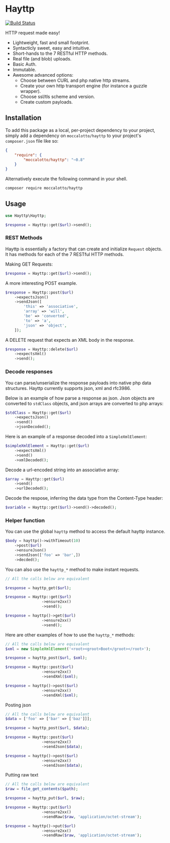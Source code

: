 # Hayttp
[![Build Status](https://travis-ci.org/moccalotto/hayttp.svg?branch=master)](https://travis-ci.org/moccalotto/hayttp)

HTTP request made easy!

* Lightweight, fast and small footprint.
* Syntacticly sweet, easy and intuitive.
* Short-hands to the 7 RESTful HTTP methods.
* Real file (and blob) uploads.
* Basic Auth.
* Immutable.
* Awesome advanced options:
  * Choose between CURL and php native http streams.
  * Create your own http transport engine (for instance a guzzle wrapper).
  * Choose ssl/tls scheme and version.
  * Create custom payloads.

## Installation

To add this package as a local, per-project dependency to your project, simply add a dependency on
 `moccalotto/hayttp` to your project's `composer.json` file like so:

```json
{
    "require": {
        "moccalotto/hayttp": "~0.8"
    }
}
```

Alternatively execute the following command in your shell.

```bash
composer require moccalotto/hayttp
```

## Usage

```php
use Hayttp\Hayttp;

$response = Hayttp::get($url)->send();
```

### REST Methods
Hayttp is essentially a factory that can create and initialize `Request` objects.
It has methods for each of the 7 RESTful HTTP methods.

Making GET Requests:

```php
$response = Hayttp::get($url)->send();
```

A more interesting POST example.

```php
$response = Hayttp::post($url)
    ->expectsJson()
    ->sendJson([
        'this' => 'associative',
        'array' => 'will',
        'be' => 'converted',
        'to' => 'a',
        'json' => 'object',
    ]);
```

A DELETE request that expects an XML body in the response.

```php
$response = Hayttp::delete($url)
    ->expectsXml()
    ->send();
```


### Decode responses

You can parse/unserialize the response payloads into native php data structures.
Hayttp currently supports json, xml and rfc3986.

Below is an example of how parse a response as json.
Json objects are converted to `stdClass` objects, and json arrays are converted to php arrays:

```php
$stdClass = Hayttp::get($url)
    ->expectsJson()
    ->send()
    ->jsonDecoded();
```

Here is an example of a response decoded into a `SimpleXmlElement`:

```php
$simpleXmlElement = Hayttp::get($url)
    ->expectsXml()
    ->send()
    ->xmlDecoded();
```

Decode a url-encoded string into an associative array:

```php
$array = Hayttp::get($url)
    ->send()
    ->urlDecoded();
```

Decode the respose, inferring the data type from the Content-Type header:

```php
$variable = Hayttp::get($url)->send()->decoded();
```

### Helper function

You can use the global `hayttp` method to access the default hayttp instance.

```php
$body = hayttp()->withTimeout(10)
    ->post($url)
    ->ensureJson()
    ->sendJson(['foo' => 'bar',])
    ->decded();
```

You can also use the `hayttp_*` method to make instant requests.

```php
// All the calls below are equivalent

$response = hayttp_get($url);

$response = Hayttp::get($url)
                ->ensure2xx()
                ->send();

$response = hayttp()->get($url)
                ->ensure2xx()
                ->send();
```

Here are other examples of how to use the `hayttp_*` methods:

```php
// All the calls below are equivalent
$xml = new SimpleXmlElement('<root><groot>Boot</groot></root>');

$response = hayttp_post($url, $xml);

$response = Hayttp::post($url)
                ->ensure2xx()
                ->sendXml($xml);

$response = hayttp()->post($url)
                ->ensure2xx()
                ->sendXml($xml);
```

Posting json

```php
// All the calls below are equivalent
$data = ['foo' => ['bar' => ['baz']]];

$response = hayttp_post($url, $data);

$response = Hayttp::post($url)
                ->ensure2xx()
                ->sendJson($data);

$response = hayttp()->post($url)
                ->ensure2xx()
                ->sendJson($data);
```

Putting raw text

```php
// All the calls below are equivalent
$raw = file_get_contents($path);

$response = hayttp_put($url, $raw);

$response = Hayttp::put($url)
                ->ensure2xx()
                ->sendRaw($raw, 'application/octet-stream');

$response = hayttp()->put($url)
                ->ensure2xx()
                ->sendRaw($raw, 'application/octet-stream');
```
